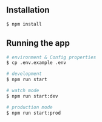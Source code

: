 ## Installation

```bash
$ npm install
```

## Running the app

```bash
# environment & Config properties
$ cp .env.example .env

# development
$ npm run start

# watch mode
$ npm run start:dev

# production mode
$ npm run start:prod
```

<!-- ## Test

```bash
# unit tests
$ npm run test

# e2e tests
$ npm run test:e2e

# test coverage
$ npm run test:cov
``` -->
